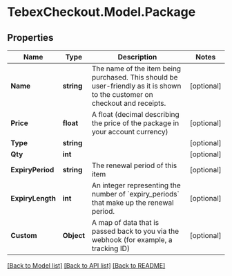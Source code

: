 # TebexCheckout.Model.Package

## Properties

Name | Type | Description | Notes
------------ | ------------- | ------------- | -------------
**Name** | **string** | The name of the item being purchased. This should be user-friendly as it is shown to the customer on checkout and receipts. | [optional] 
**Price** | **float** | A float (decimal describing the price of the package in your account currency) | [optional] 
**Type** | **string** |  | [optional] 
**Qty** | **int** |  | [optional] 
**ExpiryPeriod** | **string** | The renewal period of this item | [optional] 
**ExpiryLength** | **int** | An integer representing the number of &#x60;expiry_periods&#x60; that make up the renewal period. | [optional] 
**Custom** | **Object** | A map of data that is passed back to you via the webhook (for example, a tracking ID) | [optional] 

[[Back to Model list]](../README.md#documentation-for-models) [[Back to API list]](../README.md#documentation-for-api-endpoints) [[Back to README]](../README.md)

